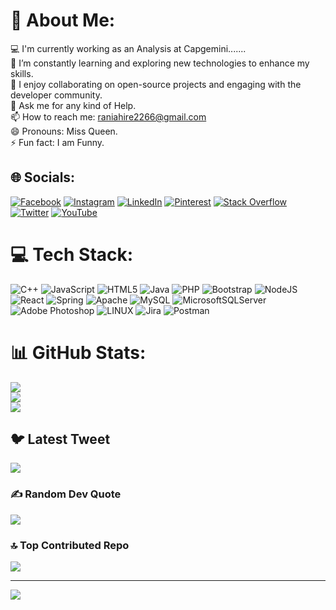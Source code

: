 # 💫 About Me:
💻 I'm currently working as an Analysis at Capgemini.......<br>🌱 I’m constantly learning and exploring new technologies to enhance my skills.<br>👯 I enjoy collaborating on open-source projects and engaging with the developer community.<br>💬 Ask me for any kind of Help.<br>📫 How to reach me: raniahire2266@gmail.com<br>😄 Pronouns: Miss Queen.<br>⚡ Fun fact: I am Funny.


## 🌐 Socials:
[![Facebook](https://img.shields.io/badge/Facebook-%231877F2.svg?logo=Facebook&logoColor=white)](https://facebook.com/raniahire) [![Instagram](https://img.shields.io/badge/Instagram-%23E4405F.svg?logo=Instagram&logoColor=white)](https://instagram.com/https://www.instagram.com/im_queenahire/) [![LinkedIn](https://img.shields.io/badge/LinkedIn-%230077B5.svg?logo=linkedin&logoColor=white)](https://linkedin.com/in/https://www.linkedin.com/in/rani-ahire/) [![Pinterest](https://img.shields.io/badge/Pinterest-%23E60023.svg?logo=Pinterest&logoColor=white)](https://pinterest.com/@raniahire2266) [![Stack Overflow](https://img.shields.io/badge/-Stackoverflow-FE7A16?logo=stack-overflow&logoColor=white)](https://stackoverflow.com/users/user:14156046) [![Twitter](https://img.shields.io/badge/Twitter-%231DA1F2.svg?logo=Twitter&logoColor=white)](https://twitter.com/https://twitter.com/RaniAhire1) [![YouTube](https://img.shields.io/badge/YouTube-%23FF0000.svg?logo=YouTube&logoColor=white)](https://youtube.com/@https://www.youtube.com/channel/UCKSCqmIly2lHRggxg0r2wmQ) 

# 💻 Tech Stack:
![C++](https://img.shields.io/badge/c++-%2300599C.svg?style=for-the-badge&logo=c%2B%2B&logoColor=white) ![JavaScript](https://img.shields.io/badge/javascript-%23323330.svg?style=for-the-badge&logo=javascript&logoColor=%23F7DF1E) ![HTML5](https://img.shields.io/badge/html5-%23E34F26.svg?style=for-the-badge&logo=html5&logoColor=white) ![Java](https://img.shields.io/badge/java-%23ED8B00.svg?style=for-the-badge&logo=java&logoColor=white) ![PHP](https://img.shields.io/badge/php-%23777BB4.svg?style=for-the-badge&logo=php&logoColor=white) ![Bootstrap](https://img.shields.io/badge/bootstrap-%23563D7C.svg?style=for-the-badge&logo=bootstrap&logoColor=white) ![NodeJS](https://img.shields.io/badge/node.js-6DA55F?style=for-the-badge&logo=node.js&logoColor=white) ![React](https://img.shields.io/badge/react-%2320232a.svg?style=for-the-badge&logo=react&logoColor=%2361DAFB) ![Spring](https://img.shields.io/badge/spring-%236DB33F.svg?style=for-the-badge&logo=spring&logoColor=white) ![Apache](https://img.shields.io/badge/apache-%23D42029.svg?style=for-the-badge&logo=apache&logoColor=white) ![MySQL](https://img.shields.io/badge/mysql-%2300f.svg?style=for-the-badge&logo=mysql&logoColor=white) ![MicrosoftSQLServer](https://img.shields.io/badge/Microsoft%20SQL%20Sever-CC2927?style=for-the-badge&logo=microsoft%20sql%20server&logoColor=white) ![Adobe Photoshop](https://img.shields.io/badge/adobephotoshop-%2331A8FF.svg?style=for-the-badge&logo=adobephotoshop&logoColor=white) ![LINUX](https://img.shields.io/badge/Linux-FCC624?style=for-the-badge&logo=linux&logoColor=black) ![Jira](https://img.shields.io/badge/jira-%230A0FFF.svg?style=for-the-badge&logo=jira&logoColor=white) ![Postman](https://img.shields.io/badge/Postman-FF6C37?style=for-the-badge&logo=postman&logoColor=white)
# 📊 GitHub Stats:
![](https://github-readme-stats.vercel.app/api?username=RaniAhire&theme=dark&hide_border=true&include_all_commits=false&count_private=false)<br/>
![](https://github-readme-streak-stats.herokuapp.com/?user=RaniAhire&theme=dark&hide_border=true)<br/>
![](https://github-readme-stats.vercel.app/api/top-langs/?username=RaniAhire&theme=dark&hide_border=true&include_all_commits=false&count_private=false&layout=compact)

## 🐦 Latest Tweet
[![](https://gtce.itsvg.in/api?username=https://twitter.com/RaniAhire1)](https://github.com/VishwaGauravIn/github-twitter-card-embed)

### ✍️ Random Dev Quote
![](https://quotes-github-readme.vercel.app/api?type=horizontal&theme=dark)

### 🔝 Top Contributed Repo
![](https://github-contributor-stats.vercel.app/api?username=RaniAhire&limit=5&theme=dark&combine_all_yearly_contributions=true)

---
[![](https://visitcount.itsvg.in/api?id=RaniAhire&icon=0&color=12)](https://visitcount.itsvg.in)

<!-- Proudly created with GPRM ( https://gprm.itsvg.in ) -->
